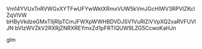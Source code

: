 Vm14YVUxTnRVWGxXYTFwUFYwWktXRmxVUW5kVmJGcHlWV3RPVlZKclZqVlVW
bHByVkdzeGMxTlljRlpTCmJFWXpWWHBDVDJSV1VuRlZiVVpXQ2xaRVFUVlJN
bVIzWVZkV2RXRjZNRXREYmxZd1pFRTlQUW9LZG5CcwoKaHJn

glm